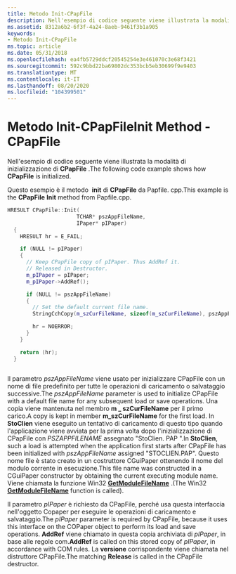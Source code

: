 ```yaml
---
title: Metodo Init-CPapFile
description: Nell'esempio di codice seguente viene illustrata la modalità di inizializzazione di CPapFile.
ms.assetid: 8312a6b2-6f3f-4a24-8aeb-9461f3b1a905
keywords:
- Metodo Init-CPapFile
ms.topic: article
ms.date: 05/31/2018
ms.openlocfilehash: ea4fb5729ddcf20545254e3e461070c3e68f3421
ms.sourcegitcommit: 592c9bbd22ba69802dc353bcb5eb30699f9e9403
ms.translationtype: MT
ms.contentlocale: it-IT
ms.lasthandoff: 08/20/2020
ms.locfileid: "104399501"
---
```

# <a name="init-method---cpapfile"></a><span data-ttu-id="e7141-104">Metodo Init-CPapFile</span><span class="sxs-lookup"><span data-stu-id="e7141-104">Init Method - CPapFile</span></span>

<span data-ttu-id="e7141-105">Nell'esempio di codice seguente viene illustrata la modalità di inizializzazione di **CPapFile** .</span><span class="sxs-lookup"><span data-stu-id="e7141-105">The following code example shows how **CPapFile** is initialized.</span></span>

<span data-ttu-id="e7141-106">Questo esempio è il metodo  **init** di **CPapFile** da Papfile. cpp.</span><span class="sxs-lookup"><span data-stu-id="e7141-106">This example is the **CPapFile** **Init** method from Papfile.cpp.</span></span>


```C++
HRESULT CPapFile::Init(
                      TCHAR* pszAppFileName,
                      IPaper* pIPaper)
  {
    HRESULT hr = E_FAIL;

    if (NULL != pIPaper)
    {
      // Keep CPapFile copy of pIPaper. Thus AddRef it.
      // Released in Destructor.
      m_pIPaper = pIPaper;
      m_pIPaper->AddRef();

      if (NULL != pszAppFileName)
      {
        // Set the default current file name.
        StringCchCopy(m_szCurFileName, sizeof(m_szCurFileName), pszAppFileName);

        hr = NOERROR;
      }
    }

    return (hr);
  }
  
```



<span data-ttu-id="e7141-107">Il parametro *pszAppFileName* viene usato per inizializzare CPapFile con un nome di file predefinito per tutte le operazioni di caricamento o salvataggio successive.</span><span class="sxs-lookup"><span data-stu-id="e7141-107">The *pszAppFileName* parameter is used to initialize CPapFile with a default file name for any subsequent load or save operations.</span></span> <span data-ttu-id="e7141-108">Una copia viene mantenuta nel membro **m \_ szCurFileName** per il primo carico.</span><span class="sxs-lookup"><span data-stu-id="e7141-108">A copy is kept in member **m\_szCurFileName** for the first load.</span></span> <span data-ttu-id="e7141-109">In **StoClien** viene eseguito un tentativo di caricamento di questo tipo quando l'applicazione viene avviata per la prima volta dopo l'inizializzazione di CPapFile con *PSZAPPFILENAME* assegnato "StoClien. PAP ".</span><span class="sxs-lookup"><span data-stu-id="e7141-109">In **StoClien**, such a load is attempted when the application first starts after CPapFile has been initialized with *pszAppFileName* assigned "STOCLIEN.PAP".</span></span> <span data-ttu-id="e7141-110">Questo nome file è stato creato in un costruttore CGuiPaper ottenendo il nome del modulo corrente in esecuzione.</span><span class="sxs-lookup"><span data-stu-id="e7141-110">This file name was constructed in a CGuiPaper constructor by obtaining the current executing module name.</span></span> <span data-ttu-id="e7141-111">Viene chiamata la funzione Win32 [**GetModuleFileName**](/windows/desktop/api/libloaderapi/nf-libloaderapi-getmodulefilenamea) .</span><span class="sxs-lookup"><span data-stu-id="e7141-111">(The Win32 [**GetModuleFileName**](/windows/desktop/api/libloaderapi/nf-libloaderapi-getmodulefilenamea) function is called).</span></span>

<span data-ttu-id="e7141-112">Il parametro *pIPaper* è richiesto da CPapFile, perché usa questa interfaccia nell'oggetto Copaper per eseguire le operazioni di caricamento e salvataggio.</span><span class="sxs-lookup"><span data-stu-id="e7141-112">The *pIPaper* parameter is required by CPapFile, because it uses this interface on the COPaper object to perform its load and save operations.</span></span> <span data-ttu-id="e7141-113">**AddRef** viene chiamato in questa copia archiviata di *pIPaper*, in base alle regole com.</span><span class="sxs-lookup"><span data-stu-id="e7141-113">**AddRef** is called on this stored copy of *pIPaper*, in accordance with COM rules.</span></span> <span data-ttu-id="e7141-114">La **versione** corrispondente viene chiamata nel distruttore CPapFile.</span><span class="sxs-lookup"><span data-stu-id="e7141-114">The matching **Release** is called in the CPapFile destructor.</span></span>

 

 